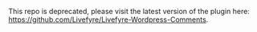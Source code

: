 This repo is deprecated, please visit the latest version of the plugin here: https://github.com/Livefyre/Livefyre-Wordpress-Comments.
